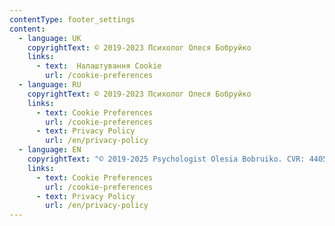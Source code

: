 ```yaml
---
contentType: footer_settings
content:
  - language: UK
    copyrightText: © 2019-2023 Психолог Олеся Бобруйко
    links:
      - text:  Налаштування Cookie
        url: /cookie-preferences
  - language: RU
    copyrightText: © 2019-2023 Психолог Олеся Бобруйко
    links:
      - text: Cookie Preferences
        url: /cookie-preferences
      - text: Privacy Policy
        url: /en/privacy-policy
  - language: EN
    copyrightText: "© 2019-2025 Psychologist Olesia Bobruiko. CVR: 44052377"
    links:
      - text: Cookie Preferences
        url: /cookie-preferences
      - text: Privacy Policy
        url: /en/privacy-policy
---
```

